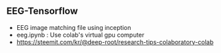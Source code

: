 ## EEG-Tensorflow
* EEG image matching file using inception
* eeg.ipynb : Use colab's virtual gpu computer
* https://steemit.com/kr/@deep-root/research-tips-colaboratory-colab
